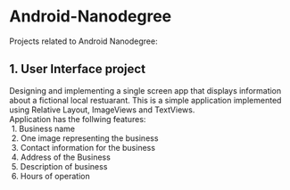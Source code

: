 # Android-Nanodegree
Projects related to Android Nanodegree:
## 1. User Interface project
   Designing and implementing a single screen app that displays information about a fictional local restuarant.
   This is a simple application implemented using Relative Layout, ImageViews and TextViews.\
   Application has the follwing features:\
   &nbsp;1.&nbsp;Business name\
   &nbsp;2.&nbsp;One image representing the business\
   &nbsp;3.&nbsp;Contact information for the business\
   &nbsp;4.&nbsp;Address of the Business\
   &nbsp;5.&nbsp;Description of business\
   &nbsp;6.&nbsp;Hours of operation

